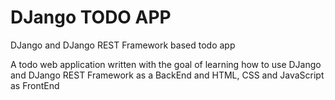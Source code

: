 # DJango TODO APP

DJango and DJango REST Framework based todo app

A todo web application written with the goal of learning how to use DJango and DJango REST Framework as a BackEnd and HTML, CSS and JavaScript as FrontEnd
